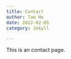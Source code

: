 ```yaml
---
title: Contact
author: Tao He
date: 2022-02-05
category: Jekyll

---
```


This is an contact page.
